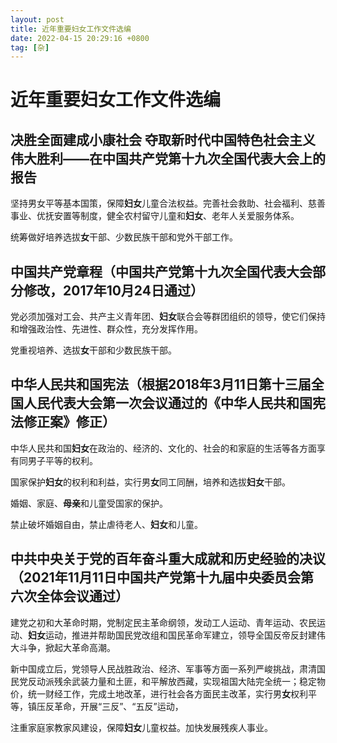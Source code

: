 ```yaml
---
layout: post
title: 近年重要妇女工作文件选编
date: 2022-04-15 20:29:16 +0800
tag: [杂]
---
```


# 近年重要妇女工作文件选编

## 决胜全面建成小康社会 夺取新时代中国特色社会主义伟大胜利——在中国共产党第十九次全国代表大会上的报告

坚持男女平等基本国策，保障**妇女**儿童合法权益。完善社会救助、社会福利、慈善事业、优抚安置等制度，健全农村留守儿童和**妇女**、老年人关爱服务体系。

统筹做好培养选拔**女**干部、少数民族干部和党外干部工作。

## 中国共产党章程（中国共产党第十九次全国代表大会部分修改，2017年10月24日通过）

党必须加强对工会、共产主义青年团、**妇女**联合会等群团组织的领导，使它们保持和增强政治性、先进性、群众性，充分发挥作用。

党重视培养、选拔**女**干部和少数民族干部。

## 中华人民共和国宪法（根据2018年3月11日第十三届全国人民代表大会第一次会议通过的《中华人民共和国宪法修正案》修正）

中华人民共和国**妇女**在政治的、经济的、文化的、社会的和家庭的生活等各方面享有同男子平等的权利。

国家保护**妇女**的权利和利益，实行男**女**同工同酬，培养和选拔**妇女**干部。

婚姻、家庭、**母亲**和儿童受国家的保护。

禁止破坏婚姻自由，禁止虐待老人、**妇女**和儿童。

## 中共中央关于党的百年奋斗重大成就和历史经验的决议（2021年11月11日中国共产党第十九届中央委员会第六次全体会议通过）

建党之初和大革命时期，党制定民主革命纲领，发动工人运动、青年运动、农民运动、**妇女**运动，推进并帮助国民党改组和国民革命军建立，领导全国反帝反封建伟大斗争，掀起大革命高潮。

新中国成立后，党领导人民战胜政治、经济、军事等方面一系列严峻挑战，肃清国民党反动派残余武装力量和土匪，和平解放西藏，实现祖国大陆完全统一；稳定物价，统一财经工作，完成土地改革，进行社会各方面民主改革，实行男**女**权利平等，镇压反革命，开展“三反”、“五反”运动，

注重家庭家教家风建设，保障**妇女**儿童权益。加快发展残疾人事业。



